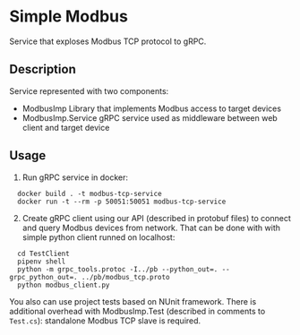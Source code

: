 # Simple Modbus

Service that exploses Modbus TCP protocol to gRPC.

## Description

Service represented with two components:
+ ModbusImp
  Library that implements Modbus access to target devices
+ ModbusImp.Service
  gRPC service used as middleware between web client and target device

## Usage

1. Run gRPC service in docker:
```
  docker build . -t modbus-tcp-service
  docker run -t --rm -p 50051:50051 modbus-tcp-service
```

2. Create gRPC client using our API (described in protobuf files) to connect and query Modbus devices from network.
That can be done with with simple python client runned on localhost:
```
  cd TestClient
  pipenv shell
  python -m grpc_tools.protoc -I../pb --python_out=. --grpc_python_out=. ../pb/modbus_tcp.proto
  python modbus_client.py
```

You also can use project tests based on NUnit framework. There is additional overhead with ModbusImp.Test (described in comments to `Test.cs`): standalone Modbus TCP slave is required.
